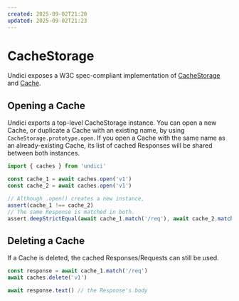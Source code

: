 ```yaml
---
created: 2025-09-02T21:20
updated: 2025-09-02T21:23
---
```

# CacheStorage

Undici exposes a W3C spec-compliant implementation of [CacheStorage](https://developer.mozilla.org/en-US/docs/Web/API/CacheStorage) and [Cache](https://developer.mozilla.org/en-US/docs/Web/API/Cache).

## Opening a Cache

Undici exports a top-level CacheStorage instance. You can open a new Cache, or duplicate a Cache with an existing name, by using `CacheStorage.prototype.open`. If you open a Cache with the same name as an already-existing Cache, its list of cached Responses will be shared between both instances.

```mjs
import { caches } from 'undici'

const cache_1 = await caches.open('v1')
const cache_2 = await caches.open('v1')

// Although .open() creates a new instance,
assert(cache_1 !== cache_2)
// The same Response is matched in both.
assert.deepStrictEqual(await cache_1.match('/req'), await cache_2.match('/req'))
```

## Deleting a Cache

If a Cache is deleted, the cached Responses/Requests can still be used.

```mjs
const response = await cache_1.match('/req')
await caches.delete('v1')

await response.text() // the Response's body
```
